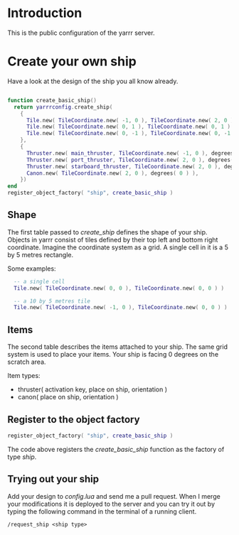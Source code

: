 # Introduction

This is the public configuration of the yarrr server.

# Create your own ship

Have a look at the design of the ship you all know already.

~~~ lua

function create_basic_ship()
  return yarrrconfig.create_ship(
    {
      Tile.new( TileCoordinate.new( -1, 0 ), TileCoordinate.new( 2, 0 ) ),
      Tile.new( TileCoordinate.new( 0, 1 ), TileCoordinate.new( 0, 1 ) ),
      Tile.new( TileCoordinate.new( 0, -1 ), TileCoordinate.new( 0, -1 ) )
    },
    {
      Thruster.new( main_thruster, TileCoordinate.new( -1, 0 ), degrees( 180 ) ),
      Thruster.new( port_thruster, TileCoordinate.new( 2, 0 ), degrees( 90 ) ),
      Thruster.new( starboard_thruster, TileCoordinate.new( 2, 0 ), degrees( 270 ) ),
      Canon.new( TileCoordinate.new( 2, 0 ), degrees( 0 ) ),
    })
end
register_object_factory( "ship", create_basic_ship )

~~~

## Shape
The first table passed to *create_ship* defines the shape of your ship.  Objects in yarrr consist
of tiles defined by their top left and bottom right coordinate.  Imagine the coordinate system as a grid.
A single cell in it is a 5 by 5 metres rectangle.

Some examples:

~~~ lua
  -- a single cell
  Tile.new( TileCoordinate.new( 0, 0 ), TileCoordinate.new( 0, 0 ) )

  -- a 10 by 5 metres tile
  Tile.new( TileCoordinate.new( -1, 0 ), TileCoordinate.new( 0, 0 ) )
~~~

## Items
The second table describes the items attached to your ship.  The same grid system is used to place
your items.  Your ship is facing 0 degrees on the scratch area.

Item types:

 * thruster( activation key, place on ship, orientation )
 * canon( place on ship, orientation )

## Register to the object factory

~~~ lua
register_object_factory( "ship", create_basic_ship )
~~~
The code above registers the *create_basic_ship* function as the factory of type *ship*.


## Trying out your ship
Add your design to *config.lua* and send me a pull request. When I merge your modifications it is deployed
to the server and you can try it out by typing the following command in the terminal of a running client.

~~~ yarrr
/request_ship <ship type>
~~~

